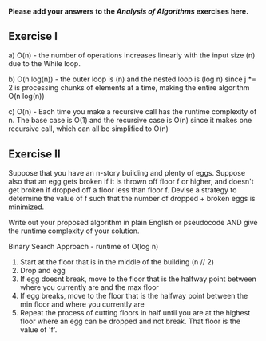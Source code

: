 #### Please add your answers to the **_Analysis of Algorithms_** exercises here.

## Exercise I

a)
O(n) - the number of operations increases linearly with the input size (n) due to the While loop.

b)
O(n log(n)) - the outer loop is (n) and the nested loop is (log n) since j \*= 2 is processing chunks of elements at a time, making the entire algorithm O(n log(n))

c)
O(n) - Each time you make a recursive call has the runtime complexity of n. The base case is O(1) and the recursive case is O(n) since it makes one recursive call, which can all be simplified to O(n)

## Exercise II

Suppose that you have an n-story building and plenty of eggs. Suppose also that an egg gets broken if it is thrown off floor f or higher, and doesn't get broken if dropped off a floor less than floor f. Devise a strategy to determine the value of f such that the number of dropped + broken eggs is minimized.

Write out your proposed algorithm in plain English or pseudocode AND give the runtime complexity of your solution.

Binary Search Approach - runtime of O(log n)

1. Start at the floor that is in the middle of the building (n // 2)
2. Drop and egg
3. If egg doesnt break, move to the floor that is the halfway point between where you currently are and the max floor
4. If egg breaks, move to the floor that is the halfway point between the min floor and where you currently are
5. Repeat the process of cutting floors in half until you are at the highest floor where an egg can be dropped and not break. That floor is the value of 'f'.
